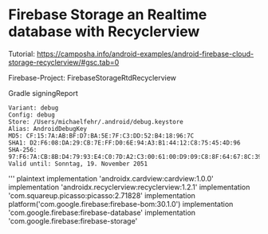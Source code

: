 # Firebase Storage an Realtime database with Recyclerview

Tutorial: https://camposha.info/android-examples/android-firebase-cloud-storage-recyclerview/#gsc.tab=0

Firebase-Project: FirebaseStorageRtdRecyclerview

Gradle signingReport
```plaintext
Variant: debug
Config: debug
Store: /Users/michaelfehr/.android/debug.keystore
Alias: AndroidDebugKey
MD5: CF:15:7A:AB:BF:D7:BA:5E:7F:C3:DD:52:B4:18:96:7C
SHA1: D2:F6:08:DA:29:CB:7E:FF:D0:6E:94:A3:B1:44:12:C8:75:45:4D:96
SHA-256: 97:F6:7A:CB:8B:D4:79:93:E4:C0:7D:A2:C3:00:61:00:D9:09:C8:8F:64:67:8C:39:0B:CD:BE:FC:76:19:E9:7C
Valid until: Sonntag, 19. November 2051
```

''' plaintext
implementation 'androidx.cardview:cardview:1.0.0'
implementation 'androidx.recyclerview:recyclerview:1.2.1'
implementation 'com.squareup.picasso:picasso:2.71828'
implementation platform('com.google.firebase:firebase-bom:30.1.0')
implementation 'com.google.firebase:firebase-database'
implementation 'com.google.firebase:firebase-storage'
```




